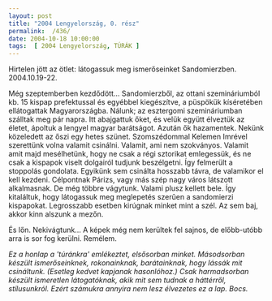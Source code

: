 ```yaml
---
layout: post
title: "2004 Lengyelország, 0. rész"
permalink:  /436/ 
date: 2004-10-18 10:00:00
tags:  [ 2004 Lengyelország, TÚRÁK ] 
---
```

Hirtelen jött az ötlet: látogassuk meg ismerőseinket Sandomierzben. 2004.10.19-22.

Még szeptemberben kezdődött... Sandomierzből, az ottani szemináriumból kb. 15 kispap prefektussal és egyébbel kiegészítve, a püspökük kíséretében ellátogattak Magyarországba. Nálunk; az esztergomi szemináriumban szálltak meg pár napra. Itt abajgattuk őket, és velük együtt élveztük az életet, ápoltuk a lengyel magyar barátságot. Azután ők hazamentek. Nekünk közeledett az őszi egy hetes szünet. Szomszédommal Kelemen Imrével szerettünk volna valamit csinálni. Valamit, ami nem szokványos. Valamit amit majd mesélhetünk, hogy ne csak a régi sztorikat emlegessük, és ne csak a kispapok viselt dolgairól tudjunk beszélgetni. Így felmerült a stoppolás gondolata. Egyikünk sem csinálta hosszabb távra, de valamikor el kell kezdeni. Célpontnak Párizs, vagy más szép nagy város látszott alkalmasnak. De még többre vágytunk. Valami plusz kellett bele. Így kitaláltuk, hogy látogassuk meg meglepetés szerûen a sandomierzi kispapokat. Legrosszabb esetben kirúgnak minket mint a szél. Az sem baj, akkor kinn alszunk a mezőn.

És lőn. Nekivágtunk... A képek még nem kerültek fel sajnos, de előbb-utóbb arra is sor fog kerülni. Remélem.

 *Ez a honlap a 'túránkra' emlékeztet, elsősorban minket. Másodsorban készült ismerőseinknek, rokonainknak, barátainknak, hogy lássák mit csináltunk. (Esetleg kedvet kapjanak hasonlóhoz.) Csak harmadsorban készült ismeretlen látogatóknak, akik mit sem tudnak a háttérről, stílusunkról. Ezért számukra annyira nem lesz élvezetes ez a lap. Bocs.* 

